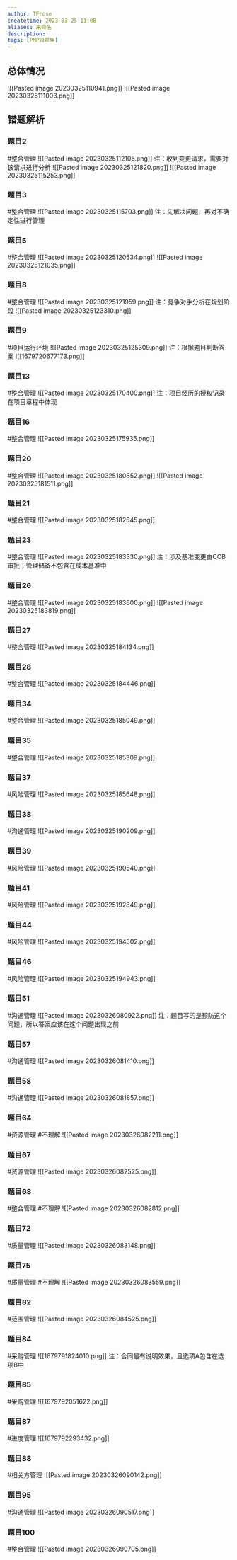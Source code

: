 ```yaml
---
author: TFrose
createtime: 2023-03-25 11:08
aliases: 未命名
description:
tags: [PMP错题集]
---
```


## 总体情况
![[Pasted image 20230325110941.png]]
![[Pasted image 20230325111003.png]]
## 错题解析
### 题目2
#整合管理 
![[Pasted image 20230325112105.png]]
注：收到变更请求，需要对该请求进行分析
![[Pasted image 20230325121820.png]]
![[Pasted image 20230325115253.png]]

### 题目3
#整合管理 
![[Pasted image 20230325115703.png]]
注：先解决问题，再对不确定性进行管理

### 题目5
#整合管理 
![[Pasted image 20230325120534.png]]
![[Pasted image 20230325121035.png]]
### 题目8
#整合管理 
![[Pasted image 20230325121959.png]]
注：竞争对手分析在规划阶段
![[Pasted image 20230325123310.png]]

### 题目9
#项目运行环境
![[Pasted image 20230325125309.png]]
注：根据题目判断答案
![[1679720677173.png]]

### 题目13
#整合管理 
![[Pasted image 20230325170400.png]]
注：项目经历的授权记录在项目章程中体现

### 题目16
#整合管理 
![[Pasted image 20230325175935.png]]

### 题目20
#整合管理 
![[Pasted image 20230325180852.png]]
![[Pasted image 20230325181511.png]]

### 题目21
#整合管理 
![[Pasted image 20230325182545.png]]

### 题目23
#整合管理 
![[Pasted image 20230325183330.png]]
注：涉及基准变更由CCB审批；管理储备不包含在成本基准中

### 题目26
#整合管理 
![[Pasted image 20230325183600.png]]
![[Pasted image 20230325183819.png]]

### 题目27
#整合管理 
![[Pasted image 20230325184134.png]]

### 题目28
#整合管理 
![[Pasted image 20230325184446.png]]

### 题目34
#整合管理 
![[Pasted image 20230325185049.png]]

### 题目35
#整合管理 
![[Pasted image 20230325185309.png]]

### 题目37
#风险管理 
![[Pasted image 20230325185648.png]]

### 题目38
#沟通管理 
![[Pasted image 20230325190209.png]]

### 题目39
#风险管理 
![[Pasted image 20230325190540.png]]

### 题目41
#风险管理 
![[Pasted image 20230325192849.png]]

### 题目44
#风险管理 
![[Pasted image 20230325194502.png]]

### 题目46
#风险管理 
![[Pasted image 20230325194943.png]]

### 题目51
#沟通管理 
![[Pasted image 20230326080922.png]]
注：题目写的是预防这个问题，所以答案应该在这个问题出现之前

### 题目57
#沟通管理 
![[Pasted image 20230326081410.png]]

### 题目58
#沟通管理 
![[Pasted image 20230326081857.png]]

### 题目64
#资源管理 #不理解 
![[Pasted image 20230326082211.png]]

### 题目67
#资源管理 
![[Pasted image 20230326082525.png]]

### 题目68
#整合管理 #不理解
![[Pasted image 20230326082812.png]]

### 题目72
#质量管理 
![[Pasted image 20230326083148.png]]

### 题目75
#质量管理 #不理解 
![[Pasted image 20230326083559.png]]

### 题目82
#范围管理 
![[Pasted image 20230326084525.png]]

### 题目84
#采购管理 
![[1679791824010.png]]
注：合同最有说明效果，且选项A包含在选项B中

### 题目85
#采购管理 
![[1679792051622.png]]

### 题目87
#进度管理 
![[1679792293432.png]]

### 题目88
#相关方管理 
![[Pasted image 20230326090142.png]]

### 题目95
#沟通管理 
![[Pasted image 20230326090517.png]]

### 题目100
#整合管理 
![[Pasted image 20230326090705.png]]